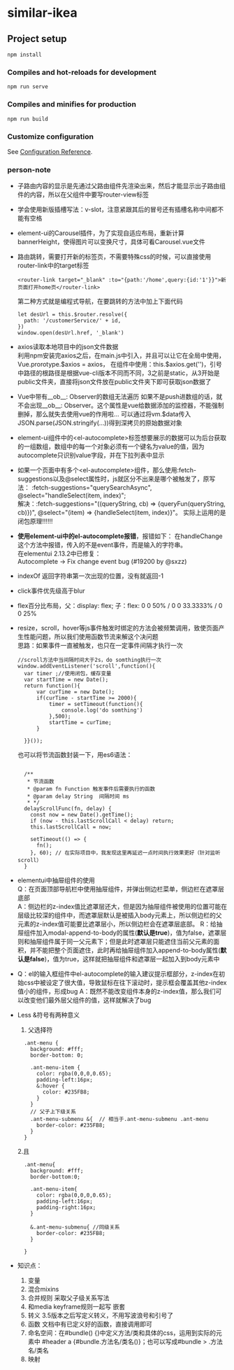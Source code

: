 # similar-ikea

## Project setup
```
npm install
```

### Compiles and hot-reloads for development
```
npm run serve
```

### Compiles and minifies for production
```
npm run build
```

### Customize configuration
See [Configuration Reference](https://cli.vuejs.org/config/).


### person-note
* 子路由内容的显示是先通过父路由组件先渲染出来，然后才能显示出子路由组件的内容，所以在父组件中要写router-view标签
* 学会使用新版插槽写法：v-slot，注意紧跟其后的冒号还有插槽名称中间都不能有空格
* element-ui的Carousel插件，为了实现自适应布局，重新计算bannerHeight，使得图片可以变换尺寸，具体可看Carousel.vue文件
* 路由跳转，需要打开新的标签页，不需要特殊css的时候，可以直接使用router-link中的target标签
  ```
  <router-link target="_blank" :to="{path:'/home',query:{id:'1'}}">新页面打开home页</router-link>
  ```
  第二种方式就是编程式导航，在要跳转的方法中加上下面代码
  ```
  let desUrl = this.$router.resolve({
    path: '/customerService/' + id,
  })
  window.open(desUrl.href, '_blank')
  ```
* axios读取本地项目中的json文件数据  
  利用npm安装完axios之后，在main.js中引入，并且可以让它在全局中使用，Vue.prorotype.\$axios = axios，
  在组件中使用：this.$axios.get('')，引号中路径的根路径是根据vue-cli版本不同而不同，3之前是static，从3开始是public文件夹，直接将json文件放在public文件夹下即可获取json数据了
* Vue中带有__ob__: Observer的数组无法遍历
  如果不是push进数组的话，就不会出现__ob__: Observer。这个属性是vue给数据添加的监控器，不能强制删掉，那么就失去使用vue的作用啦...
  可以通过将vm.$data传入JSON.parse(JSON.stringify(...))得到深拷贝的原始数据对象
* element-ui组件中的\<el-autocomplete>标签想要展示的数据可以为后台获取的一组数组，数组中的每一个对象必须有一个键名为value的值，因为autocomplete只识别value字段，并在下拉列表中显示
* 如果一个页面中有多个\<el-autocomplete>组件，那么使用:fetch-suggestions以及@select属性时，js就区分不出来是哪个被触发了，原写法： :fetch-suggestions="querySearchAsync", @select="handleSelect(item, index)";   
  解决：:fetch-suggestions="((queryString, cb) => {queryFun(queryString, cb)})", @select="(item) => {handleSelect(item, index)}"。 实际上运用的是闭包原理!!!!!!
  
* **使用element-ui中的el-autocomplete报错**，报错如下：
在handleChange这个方法中报错，传入的不是event事件，而是输入的字符串。     
在elementui 2.13.2中已修复：  
Autocomplete -> Fix change event bug (#19200 by @sxzz)

* indexOf 返回字符串第一次出现的位置，没有就返回-1
* click事件优先级高于blur
* flex百分比布局，父：display: flex; 子：flex: 0 0 50% / 0 0 33.3333% / 0 0 25%
* resize，scroll，hover等js事件触发时绑定的方法会被频繁调用，致使页面产生性能问题，所以我们使用函数节流来解这个决问题   
  思路：如果事件一直被触发，也只在一定事件间隔才执行一次    
  ```
  //scroll方法中当间隔时间大于2s，do somthing执行一次 window.addEventListener('scroll',function(){
    var timer ;//使用闭包，缓存变量
    var startTime = new Date();
    return function(){
        var curTime = new Date();
        if(curTime - startTime >= 2000){
            timer = setTimeout(function(){
                console.log('do somthing')
            },500);
            startTime = curTime;
        }
 
    }}());
  ```

  也可以将节流函数封装一下，用es6语法：
  ```

    /**
     * 节流函数
     * @param fn Function 触发事件后需要执行的函数
     * @param delay String  间隔时间 ms
     * */
    delayScrollFunc(fn, delay) {
      const now = new Date().getTime();
      if (now - this.lastScrollCall < delay) return;
      this.lastScrollCall = now;
 
      setTimeout(() => {
        fn();
      }, 60); // 在实际项目中，我发现这里再延迟一点时间执行效果更好（针对监听scroll）
    }
  ```

* elementui中抽屉组件的使用   
  Q：在页面顶部导航栏中使用抽屉组件，并弹出侧边栏菜单，侧边栏在遮罩层底部   
  A：侧边栏的z-index值比遮罩层还大，但是因为抽屉组件被使用的位置可能在层级比较深的组件中，而遮罩层默认是被插入body元素上，所以侧边栏的父元素的z-index值可能要比遮罩层小，所以侧边栏会在遮罩层底部。
  R：给抽屉组件加入modal-append-to-body的属性(**默认是true**)，值为false，遮罩层则和抽屉组件属于同一父元素下；但是此时遮罩层只能遮住当前父元素的面积，并不能把整个页面遮住，此时再给抽屉组件加入append-to-body属性(**默认是false**)，值为true，这样就把抽屉组件和遮罩层一起加入到body元素中

* Q：el的输入框组件中el-autocomplete的输入建议提示框部分，z-index在初始css中被设定了很大值，导致鼠标在往下滚动时，提示框会覆盖其他z-index值小的组件，形成bug
  A：既然不能改变组件本身的z-index值，那么我们可以改变他们最外层父组件的值，这样就解决了bug

* Less 
  &符号有两种意义   
  1. 父选择符
  ```
    .ant-menu {
      background: #fff;
      border-bottom: 0;

      .ant-menu-item {
        color: rgba(0,0,0,0.65);  
        padding-left:16px;
        &:hover {
          color: #235FB8;
        }
      }
      // 父子上下级关系
      .ant-menu-submenu &{  // 相当于.ant-menu-submenu .ant-menu
        border-color: #235FB8;
      }
    }
  ```

  2.且
  ```
    .ant-menu{
      background: #fff; 
      border-bottom:0;
    
      .ant-menu-item{
        color: rgba(0,0,0,0.65);  
        padding-left:16px; 
        padding-right:16px;
      }
    
      &.ant-menu-submenu{ //同级关系
        border-color: #235FB8;
      }
    
    }
  ```

* 知识点：
  1. 变量
  2. 混合mixins
  3. 合并规则 采取父子级关系写法
  4. 和media keyframe规则一起写 嵌套
  5. 转义 3.5版本之后写定义转义，不用写波浪号和引号了
  6. 函数 文档中有已定义好的函数，直接调用即可
  7. 命名空间：在#bundle() {}中定义方法/类和具体的css，运用到实际的元素中 #header a {#bundle.方法名/类名()}；也可以写成#bundle > .方法名/类名
  8. 映射 

